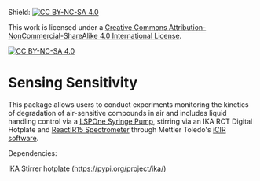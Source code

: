 Shield: [![CC BY-NC-SA 4.0][cc-by-nc-sa-shield]][cc-by-nc-sa]

This work is licensed under a
[Creative Commons Attribution-NonCommercial-ShareAlike 4.0 International License][cc-by-nc-sa].

[![CC BY-NC-SA 4.0][cc-by-nc-sa-image]][cc-by-nc-sa]

[cc-by-nc-sa]: http://creativecommons.org/licenses/by-nc-sa/4.0/
[cc-by-nc-sa-image]: https://licensebuttons.net/l/by-nc-sa/4.0/88x31.png
[cc-by-nc-sa-shield]: https://img.shields.io/badge/License-CC%20BY--NC--SA%204.0-lightgrey.svg

# Sensing Sensitivity

This package allows users to conduct experiments monitoring the kinetics of degradation of air-sensitive compounds in air and includes liquid handling control via a [LSPOne Syringe Pump](https://amf.ch/product/lspone-laboratory-syringe-pump/), stirring via an IKA RCT Digital Hotplate and [ReactIR15 Spectrometer](https://www.mt.com/dam/product_organizations/autochem/reactir/ReactIR-15.pdf) through Mettler Toledo's [iCIR software](https://www.mt.com/gb/en/home/products/L1_AutochemProducts/automated-reactor-in-situ-analysis-software/ic-ir-instrument.html). 

Dependencies: 

IKA Stirrer hotplate (https://pypi.org/project/ika/)

